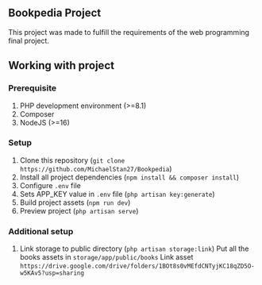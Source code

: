 ## Bookpedia Project

This project was made to fulfill the requirements of the web programming final project.

## Working with project

### Prerequisite

1. PHP development environment (>=8.1)
2. Composer
3. NodeJS (>=16)

### Setup

1. Clone this repository (`git clone https://github.com/MichaelStan27/Bookpedia`)
2. Install all project dependencies (`npm install && composer install`)
3. Configure `.env` file
4. Sets APP_KEY value in `.env` file (`php artisan key:generate`)
5. Build project assets (`npm run dev`)
6. Preview project (`php artisan serve`)

### Additional setup

1. Link storage to public directory (`php artisan storage:link`)
   Put all the books assets in `storage/app/public/books`
   Link asset `https://drive.google.com/drive/folders/1BOt8s0vMEfdCNTyjKC18qZD5O-w5KAv5?usp=sharing`
